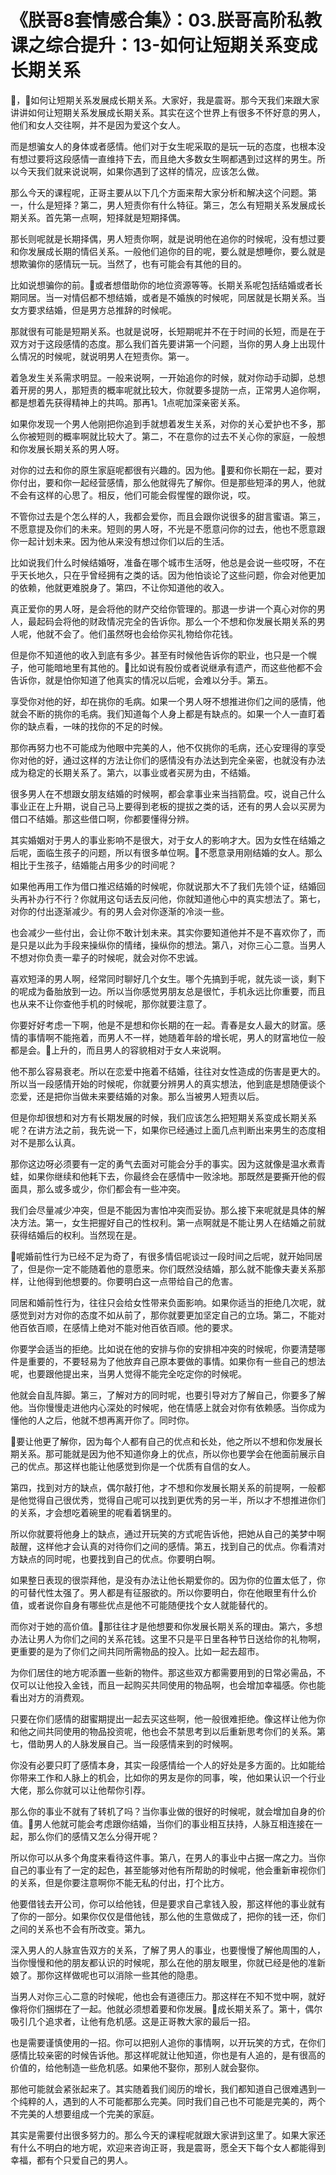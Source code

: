 # 《朕哥8套情感合集》：03.朕哥高阶私教课之综合提升：13-如何让短期关系变成长期关系

🎼，🎼如何让短期关系发展成长期关系。大家好，我是震哥。那今天我们来跟大家讲讲如何让短期关系发展成长期关系。其实在这个世界上有很多不怀好意的男人，他们和女人交往啊，并不是因为爱这个女人。

而是想骗女人的身体或者感情。他们对于女生呢采取的是玩一玩的态度，也根本没有想过要将这段感情一直维持下去，而且绝大多数女生啊都遇到过这样的男生。所以今天我们就来说说啊，如果你遇到了这样的情况，应该怎么做。

那么今天的课程呢，正哥主要从以下几个方面来帮大家分析和解决这个问题。第一，什么是短择？第二，男人短责你有什么特征。第三，怎么有短期关系发展成长期关系。首先第一点啊，短择就是短期择偶。

那长则呢就是长期择偶，男人短责你啊，就是说明他在追你的时候呢，没有想过要和你发展成长期的情侣关系。一般他们追你的目的呢，要么就是想睡你，要么就是想欺骗你的感情玩一玩。当然了，也有可能会有其他的目的。

比如说想骗你的前。🎼或者想借助你的地位资源等等。长期关系呢包括结婚或者长期同居。当一对情侣都不想结婚，或者是不婚族的时候呢，同居就是长期关系。当女方要求结婚，但是男方总推辞的时候呢。

那就很有可能是短期关系。也就是说呀，长短期呢并不在于时间的长短，而是在于双方对于这段感情的态度。那么我们首先要讲第一个问题，当你的男人身上出现什么情况的时候呢，就说明男人在短责你。第一。

着急发生关系需求明显。一般来说啊，一开始追你的时候，就对你动手动脚，总想着开房的男人，那短责的概率呢就比较大，你就要多提防一点，正常男人追你啊，都是想着先获得精神上的共鸣。那再1。1点呢加深亲密关系。

如果你发现一个男人他刚把你追到手就想着发生关系，对你的关心爱护也不多，那么你被短则的概率啊就比较大了。第二，不在意你的过去不关心你的家庭，一般想和你发展长期关系的男人呀。

对你的过去和你的原生家庭呢都很有兴趣的。因为他。🎼要和你长期在一起，要对你付出，要和你一起经营感情，那么他就得先了解你。但是那些短泽的男人，他就不会有这样的心思了。相反，他们可能会假惺惺的跟你说，哎。

不管你过去是个怎么样的人，我都会爱你，而且会跟你说很多的甜言蜜语。第三，不愿意提及你们的未来。短则的男人呀，不光是不愿意问你的过去，他也不愿意跟你一起计划未来。因为他从来没有想过你们以后的生活。

比如说我们什么时候结婚呀，准备在哪个城市生活呀，他总是会说一些哎呀，不在乎天长地久，只在乎曾经拥有之类的话。因为他怕谈论了这些问题，你会对他更加的依赖，他就更难脱身了。第四，不让你知道他的收入。

真正爱你的男人呀，是会将他的财产交给你管理的。那退一步讲一个真心对你的男人，最起码会将他的财政情况完全的告诉你。那么一个不想和你发展长期关系的男人呢，他就不会了。他们虽然呀也会给你买礼物给你花钱。

但是你不知道他的收入到底有多少。甚至有时候他告诉你的职业，也只是一个幌子，他可能暗地里有其他的。🎼比如说有股份或者说继承有遗产，而这些他都不会告诉你，就是怕你知道了他真实的情况以后呢，会难以分手。第五。

享受你对他的好，却在挑你的毛病。如果一个男人呀不想推进你们之间的感情，他就会不断的挑你的毛病。我们知道每个人身上都是有缺点的。如果一个人一直盯着你的缺点看，一味的找你的不足的时候。

那你再努力也不可能成为他眼中完美的人，他不仅挑你的毛病，还心安理得的享受你对他的好，通过这样的方法让你们的感情没有办法达到完全亲密，也就没有办法成为稳定的长期关系了。第六，以事业或者买房为由，不结婚。

很多男人在不想跟女朋友结婚的时候啊，都会拿事业来当挡箭盘。哎，说自己什么事业正在上升期，说自己马上要得到老板的提拔之类的话，还有的男人会以买房为借口不结婚。那这些借口啊，你都要懂得分辨。

其实婚姻对于男人的事业影响不是很大，对于女人的影响才大。因为女性在结婚之后呢，面临生孩子的问题，所以有很多单位啊。🎼不愿意录用刚结婚的女人。那么相比于生孩子，结婚能占用多少的时间呢？

如果他再用工作为借口推迟结婚的时候呢，你就说那大不了我们先领个证，结婚回头再补办行不行？你就用这句话去反问他，你就知道他心中的真实想法了。第七，对你的付出逐渐减少。有的男人会对你逐渐的冷淡一些。

也会减少一些付出，会让你不敢计划未来。其实你要知道他并不是不喜欢你了，而是只是以此为手段来操纵你的情绪，操纵你的想法。第八，对你三心二意。当男人不想对你负责一辈子的时候呢，就会对你不忠诚。

喜欢短泽的男人啊，经常同时聊好几个女生。哪个先搞到手呢，就先谈一谈，剩下的呢成为备胎放到一边。所以当你感觉男朋友总是很忙，手机永远比你重要，而且也从来不让你查他手机的时候呢，那你就要注意了。

你要好好考虑一下啊，他是不是想和你长期的在一起。青春是女人最大的财富。感情的事情啊不能拖着，而男人不一样，她随着年龄的增长呢，男人的财富地位一般都是会。🎼上升的，而且男人的容貌相对于女人来说啊。

他不那么容易衰老。所以在恋爱中拖着不结婚，往往对女性造成的伤害是更大的。所以当一段感情开始的时候呢，你就要分辨男人的真实想法，他到底是想随便谈个恋爱，还是把你当做未来要结婚的对象。那么当被男人短责以后。

但是你却很想和对方有长期发展的时候，我们应该怎么把短期关系变成长期关系呢？在讲方法之前，我先说一下，如果你已经通过上面几点判断出来男生的态度相对不是那么认真。

那你这边呀必须要有一定的勇气去面对可能会分手的事实。因为这就像是温水煮青蛙，如果你继续和他耗下去，你最终会在感情中一败涂地。那既然是要撕开他的假面具，那么或多或少，你们都会有一些冲突。

我们会尽量减少冲突，但是不能因为害怕冲突而妥协。那么接下来呢就是具体的解决方法。第一，女生把握好自己的性权利。第一点啊就是不能让男人在结婚之前就获得结婚后的权利。当然现在是。

🎼呢婚前性行为已经不足为奇了，有很多情侣呢谈过一段时间之后呢，就开始同居了，但是你一定不能随着他的意愿来。你们既然没结婚，那么就不能像夫妻关系那样，让他得到他想要的。你要明白这一点带给自己的危害。

同居和婚前性行为，往往只会给女性带来负面影响。如果你适当的拒绝几次呢，就感觉到对方对你的态度不如从前了，那你就要更加坚定自己的立场。第二，不能对他百依百顺，在感情上绝对不能对他百依百顺。他的要求。

你要学会适当的拒绝。比如说在他的安排与你的安排相冲突的时候呢，你要清楚哪件是重要的，不要轻易为了他放弃自己原本要做的事情。如果你有一些自己的想法呢，也要跟他提出来，当男人觉得不能完全吃定你的时候呢。

他就会自乱阵脚。第三，了解对方的同时呢，也要引导对方了解自己，你要多了解他。当你慢慢走进他内心深处的时候呢，他在情感上就会对你有依赖感。当你成为懂他的人之后，他就不想再离开你了。同时你。

🎼要让他更了解你，因为每个人都有自己的优点和长处，他之所以不想和你发展长期关系。那可能就是因为他不知道你身上的优点，所以你也要学会在他面前展示自己的优点。那这样也能让他感觉到你是一个优质有自信的女人。

第四，找到对方的缺点，偶尔敲打他，才不想和你发展长期关系的前提啊，一般都是他觉得自己很优秀，觉得自己呢可以找到更优秀的另一半，所以才不想推进你们的关系，才会想吃着碗里的呢看着锅里的。

所以你就要将他身上的缺点，通过开玩笑的方式呢告诉他，把她从自己的美梦中啊敲醒，这样他才会认真的对待你们之间的感情。第五，找到自己的优点。你看清对方缺点的同时呢，也要找到自己的优点。你要明白啊。

如果整日表现的很崇拜他，是没有办法让他长期爱你的。因为你的位置太低了，你的可替代性太强了。男人都是有征服欲的。所以你要明白，你在他眼里有什么价值，或者说你自身有哪些优点是他不可能随便找个女人就能替代的。

而你对于她的高价值。🎼那往往才是他想要和你发展长期关系的理由。第六，多想办法让男人为你们之间的关系花钱。这里不只是平日里各种节日送给你的礼物啊，更重要的是为了你们之间共同所需物品的投入。比如一起去超市。

为你们居住的地方呢添置一些新的物件。那这些双方都需要用到的日常必需品，不仅可以让他投入金钱，而且一起购买共同使用的物品啊，也会增加幸福感。你也能看出对方的消费观。

只要在你们感情的甜蜜期提出一起去买这些啊，他一般很难拒绝。像这样让他为你和他之间共同使用的物品投资呢，他也会不禁思考到以后重新思考你们的关系。第七，借助男人的人脉发展自己。当一段感情来到的时候啊。

你没有必要只盯了感情本身，其实一段感情给一个人的好处是多方面的。比如能给你带来工作和人脉上的机会，比如你的男友是你的同事，唉，他如果认识一个行业大佬，那么你就可以让他帮你引荐。

那么你的事业不就有了转机了吗？当你事业做的很好的时候呢，就会增加自身的价值。🎼男人他就可能会考虑跟你结婚，当你们的事业相互扶持，人脉互相连接在一起，那么你们的感情又怎么分得开呢？

所以你可以从多个角度来看待这件事。第八，在男人的事业中占据一席之力。当你自己的事业有了一定的起色，甚至能够对他有所帮助的时候呢，他会重新审视你们的关系，但是你要注意啊你不能无私的付出，打个比方。

他要借钱去开公司，你可以给他钱，但是要求自己拿钱入股，那这样他的事业就有了你的一部分。如果你仅仅是借他钱，那么他的生意做成了，把你的钱一还，你们之间的关系也不会有所改变。第九。

深入男人的人脉宣告双方的关系，了解了男人的事业，也要慢慢了解他周围的人，当你慢慢和他的朋友都认识的时候呢，那么在他的朋友眼里，你就已经是他的准新娘了。那你这样做呢也可以消除一些其他的隐患。

当男人对你三心二意的时候呢，他也会有道德压力。那这样在不知不觉中啊，就好像将你们捆绑在了一起。他就必须想着要和你发展。🎼成长期关系了。第十，偶尔吸引几个追求者，让他有危机感。这是正哥教大家的最后一招。

也是需要谨慎使用的一招。你可以把别人追你的事情啊，以开玩笑的方式，在你们感情比较亲密的时候告诉他。那这样呢就让他知道，你也是有人追的，是有很高的价值的，给他制造一些危机感。如果他不娶你，那别人就会娶你。

那他可能就会紧张起来了。其实随着我们阅历的增长，我们都知道自己很难遇到一个纯粹的人，遇到的人不可能都那么完美。同时我们自己也不可能是完美的，两个不完美的人想要组成一个完美的家庭。

其实是需要付出很多努力的。那么今天的课程呢就跟大家讲到这里了。如果大家还有什么不明白的地方呢，欢迎来咨询正哥，我是震哥，愿全天下每个女人都能得到幸福，都有个只爱自己的男人。

